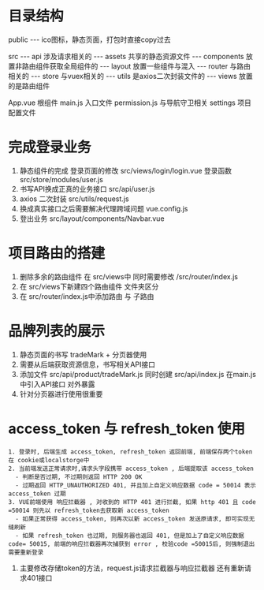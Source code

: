 # 目录结构
public 
    --- ico图标，静态页面，打包时直接copy过去

src
    --- api 涉及请求相关的
    --- assets 共享的静态资源文件
    --- components 放置非路由组件获取全局组件的
    --- layout  放置一些组件与混入
    --- router  与路由相关的
    --- store   与vuex相关的
    --- utils   是axios二次封装文件的
    --- views   放置的是路由组件

App.vue 根组件
main.js 入口文件
permission.js 与导航守卫相关
settings 项目配置文件

# 完成登录业务
1. 静态组件的完成  登录页面的修改  src/views/login/login.vue 
   登录函数 src/store/modules/user.js
2. 书写API换成正真的业务接口  src/api/user.js
3. axios 二次封装  src/utils/request.js
4. 换成真实接口之后需要解决代理跨域问题 vue.config.js
5. 登出业务 src/layout/components/Navbar.vue

# 项目路由的搭建
1. 删除多余的路由组件 在 src/views中  同时需要修改 /src/router/index.js
2. 在 src/views下新建四个路由组件 文件夹区分
3. 在 src/router/index.js中添加路由 与 子路由

# 品牌列表的展示
1. 静态页面的书写 tradeMark + 分页器使用
2. 需要从后端获取资源信息，书写相关API接口
3. 添加文件 src/api/product/tradeMark.js 同时创建 src/api/index.js 在main.js中引入API接口 对外暴露
4. 针对分页器进行使用很重要


# access_token 与 refresh_token 使用
```
1. 登录时, 后端生成 access_token, refresh_token 返回前端, 前端保存两个token在 cookie或localstorge中
2. 当前端发送正常请求时,请求头字段携带 access_token , 后端提取该 access_token
  - 判断是否过期, 不过期则返回 HTTP 200 OK
  - 过期返回 HTTP_UNAUTHORIZED 401, 并且加上自定义响应数据 code = 50014 表示access_token 过期
3. VUE前端使用 响应拦截器 , 对收到的 HTTP 401 进行拦截, 如果 http 401 且 code =50014 则先以 refresh_token去获取新 access_token
  - 如果正常获得 access_token, 则再次以新 access_token 发送原请求, 即可实现无缝刷新
  - 如果 refresh_token 也过期, 则服务器也返回 401, 但是加上了自定义响应数据 code= 50015, 前端的响应拦截器再次捕获到 error , 校验code =50015后, 则强制退出需要重新登录
```
1. 主要修改存储token的方法，request.js请求拦截器与响应拦截器 还有重新请求401接口